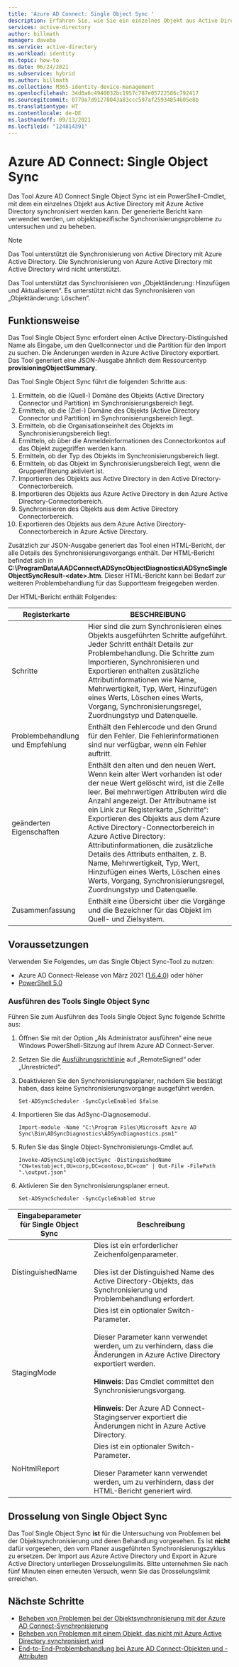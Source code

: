 ```yaml
---
title: 'Azure AD Connect: Single Object Sync '
description: Erfahren Sie, wie Sie ein einzelnes Objekt aus Active Directory zur Problembehandlung mit Azure AD synchronisieren können.
services: active-directory
author: billmath
manager: daveba
ms.service: active-directory
ms.workload: identity
ms.topic: how-to
ms.date: 06/24/2021
ms.subservice: hybrid
ms.author: billmath
ms.collection: M365-identity-device-management
ms.openlocfilehash: 34d0a6c4940032bc1957c787e05722586c792417
ms.sourcegitcommit: 0770a7d91278043a83ccc597af25934854605e8b
ms.translationtype: HT
ms.contentlocale: de-DE
ms.lasthandoff: 09/13/2021
ms.locfileid: "124814391"
---
```

# <a name="azure-ad-connect-single-object-sync"></a>Azure AD Connect: Single Object Sync 

Das Tool Azure AD Connect Single Object Sync ist ein PowerShell-Cmdlet, mit dem ein einzelnes Objekt aus Active Directory mit Azure Active Directory synchronisiert werden kann. Der generierte Bericht kann verwendet werden, um objektspezifische Synchronisierungsprobleme zu untersuchen und zu beheben. 

> [!NOTE]
> Das Tool unterstützt die Synchronisierung von Active Directory mit Azure Active Directory. Die Synchronisierung von Azure Active Directory mit Active Directory wird nicht unterstützt. 
>
> Das Tool unterstützt das Synchronisieren von „Objektänderung: Hinzufügen und Aktualisieren“. Es unterstützt nicht das Synchronisieren von „Objektänderung: Löschen“. 

## <a name="how-it-works"></a>Funktionsweise
Das Tool Single Object Sync erfordert einen Active Directory-Distinguished Name als Eingabe, um den Quellconnector und die Partition für den Import zu suchen. Die Änderungen werden in Azure Active Directory exportiert. Das Tool generiert eine JSON-Ausgabe ähnlich dem Ressourcentyp **provisioningObjectSummary**. 

Das Tool Single Object Sync führt die folgenden Schritte aus: 

 1. Ermitteln, ob die (Quell-) Domäne des Objekts (Active Directory Connector und Partition) im Synchronisierungsbereich liegt. 
 2. Ermitteln, ob die (Ziel-) Domäne des Objekts (Active Directory Connector und Partition) im Synchronisierungsbereich liegt. 
 3. Ermitteln, ob die Organisationseinheit des Objekts im Synchronisierungsbereich liegt. 
 4. Ermitteln, ob über die Anmeldeinformationen des Connectorkontos auf das Objekt zugegriffen werden kann. 
 5. Ermitteln, ob der Typ des Objekts im Synchronisierungsbereich liegt. 
 6. Ermitteln, ob das Objekt im Synchronisierungsbereich liegt, wenn die Gruppenfilterung aktiviert ist. 
 7. Importieren des Objekts aus Active Directory in den Active Directory-Connectorbereich. 
 8. Importieren des Objekts aus Azure Active Directory in den Azure Active Directory-Connectorbereich. 
 9. Synchronisieren des Objekts aus dem Active Directory Connectorbereich. 
 10. Exportieren des Objekts aus dem Azure Active Directory-Connectorbereich in Azure Active Directory. 

Zusätzlich zur JSON-Ausgabe generiert das Tool einen HTML-Bericht, der alle Details des Synchronisierungsvorgangs enthält. Der HTML-Bericht befindet sich in **C:\ProgramData\AADConnect\ADSyncObjectDiagnostics\ADSyncSingleObjectSyncResult-\<date\>.htm**. Dieser HTML-Bericht kann bei Bedarf zur weiteren Problembehandlung für das Supportteam freigegeben werden. 

Der HTML-Bericht enthält Folgendes: 

|Registerkarte|BESCHREIBUNG|
|-----|-----|
|Schritte|Hier sind die zum Synchronisieren eines Objekts ausgeführten Schritte aufgeführt. Jeder Schritt enthält Details zur Problembehandlung. Die Schritte zum Importieren, Synchronisieren und Exportieren enthalten zusätzliche Attributinformationen wie Name, Mehrwertigkeit, Typ, Wert, Hinzufügen eines Werts, Löschen eines Werts, Vorgang, Synchronisierungsregel, Zuordnungstyp und Datenquelle.| 
|Problembehandlung und Empfehlung|Enthält den Fehlercode und den Grund für den Fehler. Die Fehlerinformationen sind nur verfügbar, wenn ein Fehler auftritt.| 
|geänderten Eigenschaften|Enthält den alten und den neuen Wert. Wenn kein alter Wert vorhanden ist oder der neue Wert gelöscht wird, ist die Zelle leer. Bei mehrwertigen Attributen wird die Anzahl angezeigt. Der Attributname ist ein Link zur Registerkarte „Schritte“: Exportieren des Objekts aus dem Azure Active Directory-Connectorbereich in Azure Active Directory: Attributinformationen, die zusätzliche Details des Attributs enthalten, z. B. Name, Mehrwertigkeit, Typ, Wert, Hinzufügen eines Werts, Löschen eines Werts, Vorgang, Synchronisierungsregel, Zuordnungstyp und Datenquelle.| 
|Zusammenfassung|Enthält eine Übersicht über die Vorgänge und die Bezeichner für das Objekt im Quell- und Zielsystem.| 

## <a name="prerequisites"></a>Voraussetzungen 

Verwenden Sie Folgendes, um das Single Object Sync-Tool zu nutzen:  
 - Azure AD Connect-Release von März 2021 ([1.6.4.0](reference-connect-version-history.md#1640)) oder höher
 -  [PowerShell 5.0](/powershell/scripting/windows-powershell/whats-new/what-s-new-in-windows-powershell-50)

### <a name="run-the-single-object-sync-tool"></a>Ausführen des Tools Single Object Sync 

Führen Sie zum Ausführen des Tools Single Object Sync folgende Schritte aus: 

 1. Öffnen Sie mit der Option „Als Administrator ausführen“ eine neue Windows PowerShell-Sitzung auf Ihrem Azure AD Connect-Server. 

 2. Setzen Sie die [Ausführungsrichtlinie](/powershell/module/microsoft.powershell.security/set-executionpolicy) auf „RemoteSigned“ oder „Unrestricted“. 

 3. Deaktivieren Sie den Synchronisierungsplaner, nachdem Sie bestätigt haben, dass keine Synchronisierungsvorgänge ausgeführt werden. 

     `Set-ADSyncScheduler -SyncCycleEnabled $false` 

 4. Importieren Sie das AdSync-Diagnosemodul. 

     `Import-module -Name "C:\Program Files\Microsoft Azure AD Sync\Bin\ADSyncDiagnostics\ADSyncDiagnostics.psm1"` 

 5. Rufen Sie das Single Object-Synchronisierungs-Cmdlet auf. 

     `Invoke-ADSyncSingleObjectSync -DistinguishedName "CN=testobject,OU=corp,DC=contoso,DC=com" | Out-File -FilePath ".\output.json"` 

 6. Aktivieren Sie den Synchronisierungsplaner erneut. 

     `Set-ADSyncScheduler -SyncCycleEnabled $true`

|Eingabeparameter für Single Object Sync|Beschreibung| 
|-----|----|
|DistinguishedName|Dies ist ein erforderlicher Zeichenfolgenparameter. </br></br>Dies ist der Distinguished Name des Active Directory-Objekts, das Synchronisierung und Problembehandlung erfordert.| 
|StagingMode|Dies ist ein optionaler Switch-Parameter.</br></br>Dieser Parameter kann verwendet werden, um zu verhindern, dass die Änderungen in Azure Active Directory exportiert werden.</br></br>**Hinweis**: Das Cmdlet committet den Synchronisierungsvorgang. </br></br>**Hinweis**: Der Azure AD Connect-Stagingserver exportiert die Änderungen nicht in Azure Active Directory.|
|NoHtmlReport|Dies ist ein optionaler Switch-Parameter.</br></br>Dieser Parameter kann verwendet werden, um zu verhindern, dass der HTML-Bericht generiert wird. 

## <a name="single-object-sync-throttling"></a>Drosselung von Single Object Sync 

Das Tool Single Object Sync **ist** für die Untersuchung von Problemen bei der Objektsynchronisierung und deren Behandlung vorgesehen. Es ist **nicht** dafür vorgesehen, den vom Planer ausgeführten Synchronisierungszyklus zu ersetzen. Der Import aus Azure Active Directory und Export in Azure Active Directory unterliegen Drosselungslimits. Bitte unternehmen Sie nach fünf Minuten einen erneuten Versuch, wenn Sie das Drosselungslimit erreichen. 

## <a name="next-steps"></a>Nächste Schritte
- [Beheben von Problemen bei der Objektsynchronisierung mit der Azure AD Connect-Synchronisierung](tshoot-connect-objectsync.md)
- [Beheben von Problemen mit einem Objekt, das nicht mit Azure Active Directory synchronisiert wird](tshoot-connect-object-not-syncing.md)
- [End-to-End-Problembehandlung bei Azure AD Connect-Objekten und -Attributen](/troubleshoot/azure/active-directory/troubleshoot-aad-connect-objects-attributes)